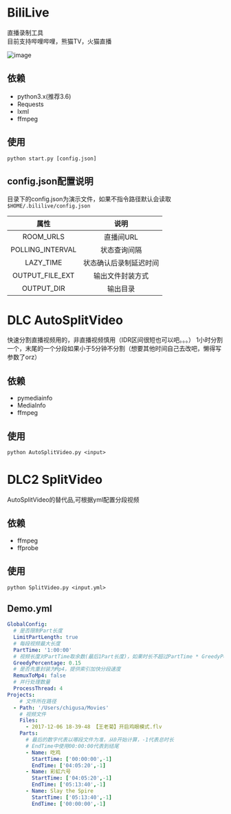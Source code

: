 # BiliLive
直播录制工具   
目前支持哔哩哔哩，熊猫TV，火猫直播

![image](https://github.com/hr3lxphr6j/BiliLive/raw/master/screenshot/shot.png)

## 依赖
* python3.x(推荐3.6)
* Requests
* lxml
* ffmpeg

## 使用
`python start.py [config.json]`

## config.json配置说明

目录下的config.json为演示文件，如果不指令路径默认会读取`$HOME/.bililive/config.json`

| 属性 | 说明 |
| :----: | :----:|
| ROOM_URLS | 直播间URL |
| POLLING_INTERVAL | 状态查询间隔 |
| LAZY_TIME | 状态确认后录制延迟时间 |
| OUTPUT_FILE_EXT | 输出文件封装方式 |
| OUTPUT_DIR | 输出目录 |


# DLC AutoSplitVideo
快速分割直播视频用的，非直播视频慎用（IDR区间很短也可以吧。。。）
1小时分割一个，末尾的一个分段如果小于5分钟不分割（想要其他时间自己去改吧，懒得写参数了orz）
## 依赖
* pymediainfo
* MediaInfo
* ffmpeg
## 使用
`python AutoSplitVideo.py <input>`

# DLC2 SplitVideo
AutoSplitVideo的替代品,可根据yml配置分段视频
## 依赖
* ffmpeg
* ffprobe
## 使用
`python SplitVideo.py <input.yml>`
## Demo.yml
```yaml
GlobalConfig:
  # 是否限制Part长度
  LimitPartLength: true
  # 每段视频最大长度
  PartTime: '1:00:00'
  # 视频长度对PartTime取余数(最后1Part长度)，如果时长不超过PartTime * GreedyPercentage则不独立分段
  GreedyPercentage: 0.15
  # 是否先重封装为Mp4，提供索引加快分段速度
  RemuxToMp4: false
  # 并行处理数量
  ProcessThread: 4
Projects:
    # 文件所在路径
  - Path: '/Users/chigusa/Movies'
    # 视频文件
    Files:
      - 2017-12-06 18-39-48 【王老菊】开启鸡眼模式.flv
    Parts:
      # 最后的数字代表以哪段文件为准，从0开始计算，-1代表总时长
      # EndTime中使用00:00:00代表到结尾
      - Name: 吃鸡
        StartTime: ['00:00:00',-1]
        EndTime: ['04:05:20',-1]
      - Name: 彩虹六号
        StartTime: ['04:05:20',-1]
        EndTime: ['05:13:40',-1]
      - Name: Slay the Spire
        StartTime: ['05:13:40',-1]
        EndTime: ['00:00:00',-1]
```
